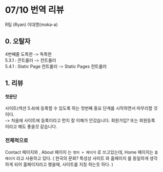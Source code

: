 # 07/10 번역 리뷰

R팀 (Ryan) 이대명(moka-a)

## 0. 오탈자
4번째줄 도특한 -> 독특한  <br>
5.3.1 : 콘트롤러 -> 컨트롤러 <br>
5.4.1 : Static Page 컨트롤러 -> Static Pages 컨트롤러 <br>

## 1. 리뷰

#### 첫문단
사이트(섹션 5.4)에 등록할 수 있도록 하는 첫번째 중요 단계를 시작하면서 마무리할 것이다.  <br>
-> 처음에 사이트에 등록이라고 먼지 잘 이해가 안갔습니다. 회원가입? 또는 회원등록 이라고 해도 좋을것 같습니다.

### 전체적으로
Contact 페이지와 , About 페이지 는 `영어 + 페이지` 로 쓰고있는데, Home 페이지는 `홈페이지` 라고 사용하고 있다. ( 한국의 문화? 특성상 사이트 와 홈페이지 를 동일하게 생각 하게 되어 홈페이지라고 했을때, 사이트를 지칭 하는듯 하다. )





